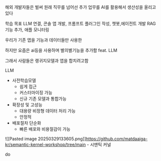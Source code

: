 해외 개발자들은 벌써 원래 직무를 넘어선 추가 업무를 AI를 활용해서 생산성을 올리고 있다


학습 목표
LLM 연결, 콘솔 앱 개발, 프롬프트 플러그인 작성, 챗봇,에이전트 개발 RAG기능 추가, 애플 모니터링

우리가 기존 앱을 기능과 데이터들만 사용한

하지만 요즘은 ai등을 사용하며 별의별기능을 추가함 feat. LLM

그래서 사람들은 랭귀지모델과 앱을 합치려고함

LLM
- 사전학습모델
	- 쉽게 접근
	- 커스터마이징 가능
	- 신규 기존 모델과 통합가능
- 확장성 및 고성능
	- 대용량 비정형 데이터 처리 가능
	- 안정적
- 배포절차 단순화
	- 빠른 배포와 비용절감이 가능

![[Pasted image 20250329133605.png]]https://github.com/matdaaiga-kr/semantic-kernel-workshop/tree/main - 시맨틱 커널 


do